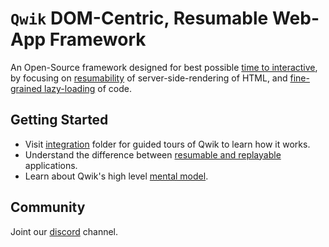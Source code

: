 # `Qwik` DOM-Centric, Resumable Web-App Framework

An Open-Source framework designed for best possible [time to interactive](https://web.dev/interactive/), by focusing on [resumability](./docs/RESUMABLE.md) of server-side-rendering of HTML, and [fine-grained lazy-loading](./docs/LAZY_LOADING.md) of code.

## Getting Started

- Visit [integration](./integration) folder for guided tours of Qwik to learn how it works.
- Understand the difference between [resumable and replayable](./docs/RESUMABLE.md) applications.
- Learn about Qwik's high level [mental model](./docs/MENTAL_MODEL.md).

## Community

Joint our [discord](https://discord.gg/4kmQhYgt) channel.
